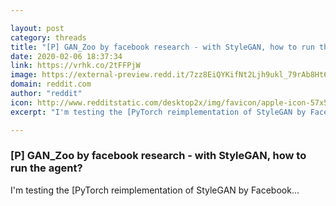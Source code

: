 ```yaml
---

layout: post
category: threads
title: "[P] GAN_Zoo by facebook research - with StyleGAN, how to run the agent?"
date: 2020-02-06 18:37:34
link: https://vrhk.co/2tFFPjW
image: https://external-preview.redd.it/7zz8EiQYKifNt2Ljh9ukl_79rAb8Ht6ukYk7DWS3inA.jpg?width=400&height=209.42408377&auto=webp&s=09f9aa642646067d55dffc59816bdd9fae7cf339
domain: reddit.com
author: "reddit"
icon: http://www.redditstatic.com/desktop2x/img/favicon/apple-icon-57x57.png
excerpt: "I'm testing the [PyTorch reimplementation of StyleGAN by Facebook..."

---
```


### [P] GAN_Zoo by facebook research - with StyleGAN, how to run the agent?

I'm testing the [PyTorch reimplementation of StyleGAN by Facebook...